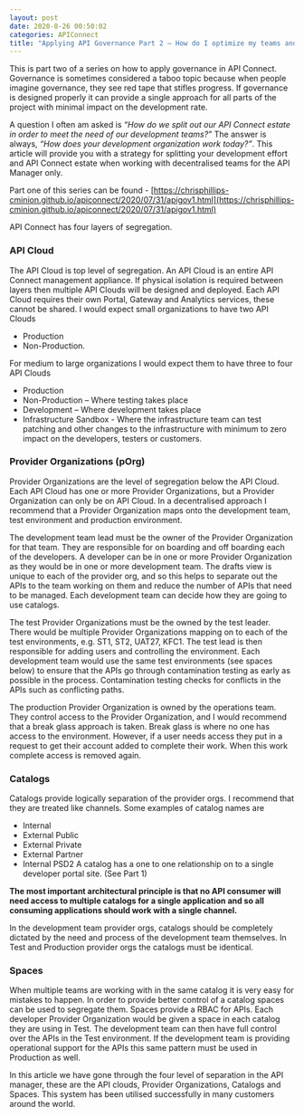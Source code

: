 ```yaml
---
layout: post
date: 2020-8-26 00:50:02
categories: APIConnect
title: "Applying API Governance Part 2 – How do I optimize my teams and infrastructure to provide the best API factory with decentralised teams?"
---
```

This is part two of a series on how to apply governance in API Connect.  Governance is sometimes considered a taboo topic because when people imagine governance, they see red tape that stifles progress. If governance is designed properly it can provide a single approach for all parts of the project with minimal impact on the development rate.



A question I often am asked is *“How do we split out our API Connect estate in order to meet the need of our development teams?”* The answer is always, *“How does your development organization work today?”*. This article will provide you with a strategy for splitting your development effort and API Connect estate when working with decentralised teams for the API Manager only.
<!--more-->

Part one of this series can be found -  [https://chrisphillips-cminion.github.io/apiconnect/2020/07/31/apigov1.html](https://chrisphillips-cminion.github.io/apiconnect/2020/07/31/apigov1.html)

API Connect has four layers of segregation.

### API Cloud
The API Cloud is top level of segregation. An API Cloud is an entire API Connect management appliance. If physical isolation is required between layers then multiple API Clouds will be designed and deployed. Each API Cloud requires their own Portal, Gateway and Analytics services, these cannot be shared. I would expect small organizations to have two API Clouds
* Production
* Non-Production.

For medium to large organizations I would expect them to have three to four API Clouds
* Production
* Non-Production – Where testing takes place
* Development – Where development takes place
* Infrastructure Sandbox - Where the infrastructure team can test patching and other changes to the infrastructure with minimum to zero impact on the developers, testers or customers.

### Provider Organizations (pOrg)
Provider Organizations are the level of segregation below the API Cloud. Each API Cloud has one or more Provider Organizations, but a Provider Organization can only be on API Cloud. In a decentralised approach I recommend that a Provider Organization maps onto the development team, test environment and production environment.

The development team lead must be the owner of the Provider Organization for that team. They are responsible for on boarding and off boarding each of the developers. A developer can be in one or more Provider Organization as they would be in one or more development team. The drafts view is unique to each of the provider org, and so this helps to separate out the APIs to the team working on them and reduce the number of APIs that need to be managed. Each development team can decide how they are going to use catalogs.

The test Provider Organizations must be the owned by the test leader. There would be multiple Provider Organizations mapping on to each of the test environments, e.g. ST1, ST2, UAT27, KFC1. The test lead is then responsible for adding users and controlling the environment. Each development team would use the same test environments (see spaces below) to ensure that the APIs go through contamination testing as early as possible in the process. Contamination testing checks for conflicts in the APIs such as conflicting paths.

The production Provider Organization is owned by the operations team. They control access to the Provider Organization, and I would recommend that a break glass approach is taken. Break glass is where no one has access to the environment. However, if a user needs access they put in a request to get their account added to complete their work. When this work complete access is removed again.

### Catalogs
Catalogs provide logically separation of the provider orgs.  I recommend that they are treated like channels. Some examples of catalog names are
* Internal
* External Public
* External Private
* External Partner
* Internal PSD2
A catalog has a one to one relationship on to a single developer portal site.  (See Part 1)

**The most important architectural principle is that no API consumer will need access to multiple catalogs for a single application and so all consuming applications should work with a single channel.**

In the development team provider orgs, catalogs should be completely dictated by the need and process of the development team themselves. In Test and Production provider orgs the catalogs must be identical.

### Spaces
When multiple teams are working with in the same catalog it is very easy for mistakes to happen.  In order to provide better control of a catalog spaces can be used to segregate them. Spaces provide a RBAC for APIs. Each developer Provider Organization would be given a space in each catalog they are using in Test. The development team can then have full control over the APIs in the Test environment. If the development team is providing operational support for the APIs this same pattern must be used in Production as well.  

In this article we have gone through the four level of separation in the API manager, these are the API clouds, Provider Organizations, Catalogs and Spaces. This system has been utilised successfully in many customers around the world.
